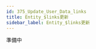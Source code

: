 ```yaml
---
id: 375_Update_User_Data_links
title: Entity_$links更新
sidebar_label: Entity_$links更新
---
```



準備中


